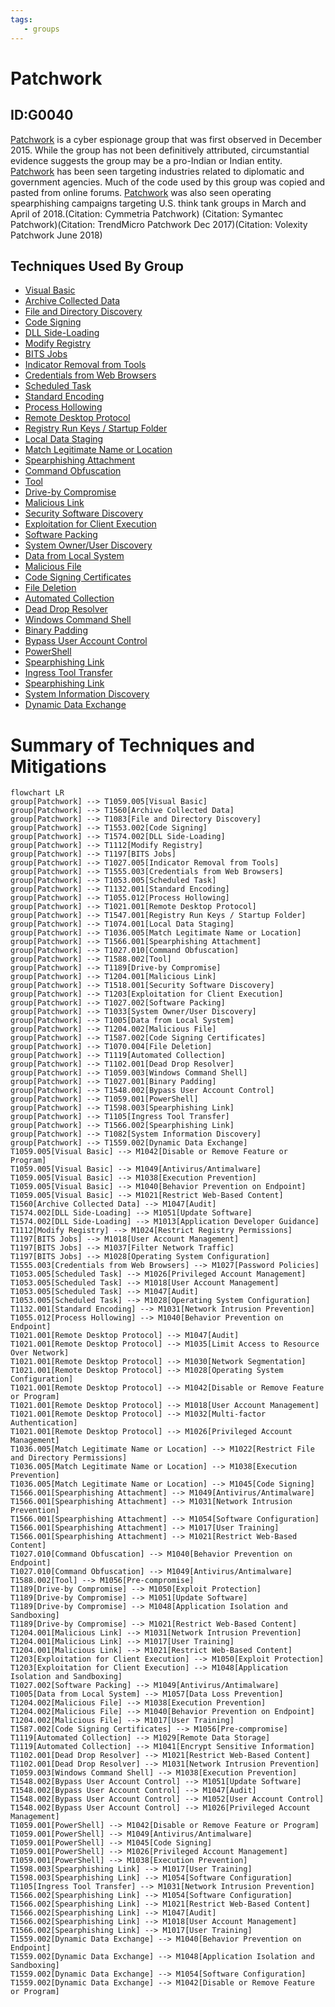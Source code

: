 ```yaml
---
tags:
   - groups
---
```

# Patchwork
## ID:G0040
[Patchwork](groups/G0040) is a cyber espionage group that was first observed in December 2015. While the group has not been definitively attributed, circumstantial evidence suggests the group may be a pro-Indian or Indian entity. [Patchwork](groups/G0040) has been seen targeting industries related to diplomatic and government agencies. Much of the code used by this group was copied and pasted from online forums. [Patchwork](groups/G0040) was also seen operating spearphishing campaigns targeting U.S. think tank groups in March and April of 2018.(Citation: Cymmetria Patchwork) (Citation: Symantec Patchwork)(Citation: TrendMicro Patchwork Dec 2017)(Citation: Volexity Patchwork June 2018)
## Techniques Used By Group
* [Visual Basic](techniques/T1059/005)
* [Archive Collected Data](techniques/T1560)
* [File and Directory Discovery](techniques/T1083)
* [Code Signing](techniques/T1553/002)
* [DLL Side-Loading](techniques/T1574/002)
* [Modify Registry](techniques/T1112)
* [BITS Jobs](techniques/T1197)
* [Indicator Removal from Tools](techniques/T1027/005)
* [Credentials from Web Browsers](techniques/T1555/003)
* [Scheduled Task](techniques/T1053/005)
* [Standard Encoding](techniques/T1132/001)
* [Process Hollowing](techniques/T1055/012)
* [Remote Desktop Protocol](techniques/T1021/001)
* [Registry Run Keys / Startup Folder](techniques/T1547/001)
* [Local Data Staging](techniques/T1074/001)
* [Match Legitimate Name or Location](techniques/T1036/005)
* [Spearphishing Attachment](techniques/T1566/001)
* [Command Obfuscation](techniques/T1027/010)
* [Tool](techniques/T1588/002)
* [Drive-by Compromise](techniques/T1189)
* [Malicious Link](techniques/T1204/001)
* [Security Software Discovery](techniques/T1518/001)
* [Exploitation for Client Execution](techniques/T1203)
* [Software Packing](techniques/T1027/002)
* [System Owner/User Discovery](techniques/T1033)
* [Data from Local System](techniques/T1005)
* [Malicious File](techniques/T1204/002)
* [Code Signing Certificates](techniques/T1587/002)
* [File Deletion](techniques/T1070/004)
* [Automated Collection](techniques/T1119)
* [Dead Drop Resolver](techniques/T1102/001)
* [Windows Command Shell](techniques/T1059/003)
* [Binary Padding](techniques/T1027/001)
* [Bypass User Account Control](techniques/T1548/002)
* [PowerShell](techniques/T1059/001)
* [Spearphishing Link](techniques/T1598/003)
* [Ingress Tool Transfer](techniques/T1105)
* [Spearphishing Link](techniques/T1566/002)
* [System Information Discovery](techniques/T1082)
* [Dynamic Data Exchange](techniques/T1559/002)

# Summary of Techniques and Mitigations
```mermaid
flowchart LR
group[Patchwork] --> T1059.005[Visual Basic]
group[Patchwork] --> T1560[Archive Collected Data]
group[Patchwork] --> T1083[File and Directory Discovery]
group[Patchwork] --> T1553.002[Code Signing]
group[Patchwork] --> T1574.002[DLL Side-Loading]
group[Patchwork] --> T1112[Modify Registry]
group[Patchwork] --> T1197[BITS Jobs]
group[Patchwork] --> T1027.005[Indicator Removal from Tools]
group[Patchwork] --> T1555.003[Credentials from Web Browsers]
group[Patchwork] --> T1053.005[Scheduled Task]
group[Patchwork] --> T1132.001[Standard Encoding]
group[Patchwork] --> T1055.012[Process Hollowing]
group[Patchwork] --> T1021.001[Remote Desktop Protocol]
group[Patchwork] --> T1547.001[Registry Run Keys / Startup Folder]
group[Patchwork] --> T1074.001[Local Data Staging]
group[Patchwork] --> T1036.005[Match Legitimate Name or Location]
group[Patchwork] --> T1566.001[Spearphishing Attachment]
group[Patchwork] --> T1027.010[Command Obfuscation]
group[Patchwork] --> T1588.002[Tool]
group[Patchwork] --> T1189[Drive-by Compromise]
group[Patchwork] --> T1204.001[Malicious Link]
group[Patchwork] --> T1518.001[Security Software Discovery]
group[Patchwork] --> T1203[Exploitation for Client Execution]
group[Patchwork] --> T1027.002[Software Packing]
group[Patchwork] --> T1033[System Owner/User Discovery]
group[Patchwork] --> T1005[Data from Local System]
group[Patchwork] --> T1204.002[Malicious File]
group[Patchwork] --> T1587.002[Code Signing Certificates]
group[Patchwork] --> T1070.004[File Deletion]
group[Patchwork] --> T1119[Automated Collection]
group[Patchwork] --> T1102.001[Dead Drop Resolver]
group[Patchwork] --> T1059.003[Windows Command Shell]
group[Patchwork] --> T1027.001[Binary Padding]
group[Patchwork] --> T1548.002[Bypass User Account Control]
group[Patchwork] --> T1059.001[PowerShell]
group[Patchwork] --> T1598.003[Spearphishing Link]
group[Patchwork] --> T1105[Ingress Tool Transfer]
group[Patchwork] --> T1566.002[Spearphishing Link]
group[Patchwork] --> T1082[System Information Discovery]
group[Patchwork] --> T1559.002[Dynamic Data Exchange]
T1059.005[Visual Basic] --> M1042[Disable or Remove Feature or Program]
T1059.005[Visual Basic] --> M1049[Antivirus/Antimalware]
T1059.005[Visual Basic] --> M1038[Execution Prevention]
T1059.005[Visual Basic] --> M1040[Behavior Prevention on Endpoint]
T1059.005[Visual Basic] --> M1021[Restrict Web-Based Content]
T1560[Archive Collected Data] --> M1047[Audit]
T1574.002[DLL Side-Loading] --> M1051[Update Software]
T1574.002[DLL Side-Loading] --> M1013[Application Developer Guidance]
T1112[Modify Registry] --> M1024[Restrict Registry Permissions]
T1197[BITS Jobs] --> M1018[User Account Management]
T1197[BITS Jobs] --> M1037[Filter Network Traffic]
T1197[BITS Jobs] --> M1028[Operating System Configuration]
T1555.003[Credentials from Web Browsers] --> M1027[Password Policies]
T1053.005[Scheduled Task] --> M1026[Privileged Account Management]
T1053.005[Scheduled Task] --> M1018[User Account Management]
T1053.005[Scheduled Task] --> M1047[Audit]
T1053.005[Scheduled Task] --> M1028[Operating System Configuration]
T1132.001[Standard Encoding] --> M1031[Network Intrusion Prevention]
T1055.012[Process Hollowing] --> M1040[Behavior Prevention on Endpoint]
T1021.001[Remote Desktop Protocol] --> M1047[Audit]
T1021.001[Remote Desktop Protocol] --> M1035[Limit Access to Resource Over Network]
T1021.001[Remote Desktop Protocol] --> M1030[Network Segmentation]
T1021.001[Remote Desktop Protocol] --> M1028[Operating System Configuration]
T1021.001[Remote Desktop Protocol] --> M1042[Disable or Remove Feature or Program]
T1021.001[Remote Desktop Protocol] --> M1018[User Account Management]
T1021.001[Remote Desktop Protocol] --> M1032[Multi-factor Authentication]
T1021.001[Remote Desktop Protocol] --> M1026[Privileged Account Management]
T1036.005[Match Legitimate Name or Location] --> M1022[Restrict File and Directory Permissions]
T1036.005[Match Legitimate Name or Location] --> M1038[Execution Prevention]
T1036.005[Match Legitimate Name or Location] --> M1045[Code Signing]
T1566.001[Spearphishing Attachment] --> M1049[Antivirus/Antimalware]
T1566.001[Spearphishing Attachment] --> M1031[Network Intrusion Prevention]
T1566.001[Spearphishing Attachment] --> M1054[Software Configuration]
T1566.001[Spearphishing Attachment] --> M1017[User Training]
T1566.001[Spearphishing Attachment] --> M1021[Restrict Web-Based Content]
T1027.010[Command Obfuscation] --> M1040[Behavior Prevention on Endpoint]
T1027.010[Command Obfuscation] --> M1049[Antivirus/Antimalware]
T1588.002[Tool] --> M1056[Pre-compromise]
T1189[Drive-by Compromise] --> M1050[Exploit Protection]
T1189[Drive-by Compromise] --> M1051[Update Software]
T1189[Drive-by Compromise] --> M1048[Application Isolation and Sandboxing]
T1189[Drive-by Compromise] --> M1021[Restrict Web-Based Content]
T1204.001[Malicious Link] --> M1031[Network Intrusion Prevention]
T1204.001[Malicious Link] --> M1017[User Training]
T1204.001[Malicious Link] --> M1021[Restrict Web-Based Content]
T1203[Exploitation for Client Execution] --> M1050[Exploit Protection]
T1203[Exploitation for Client Execution] --> M1048[Application Isolation and Sandboxing]
T1027.002[Software Packing] --> M1049[Antivirus/Antimalware]
T1005[Data from Local System] --> M1057[Data Loss Prevention]
T1204.002[Malicious File] --> M1038[Execution Prevention]
T1204.002[Malicious File] --> M1040[Behavior Prevention on Endpoint]
T1204.002[Malicious File] --> M1017[User Training]
T1587.002[Code Signing Certificates] --> M1056[Pre-compromise]
T1119[Automated Collection] --> M1029[Remote Data Storage]
T1119[Automated Collection] --> M1041[Encrypt Sensitive Information]
T1102.001[Dead Drop Resolver] --> M1021[Restrict Web-Based Content]
T1102.001[Dead Drop Resolver] --> M1031[Network Intrusion Prevention]
T1059.003[Windows Command Shell] --> M1038[Execution Prevention]
T1548.002[Bypass User Account Control] --> M1051[Update Software]
T1548.002[Bypass User Account Control] --> M1047[Audit]
T1548.002[Bypass User Account Control] --> M1052[User Account Control]
T1548.002[Bypass User Account Control] --> M1026[Privileged Account Management]
T1059.001[PowerShell] --> M1042[Disable or Remove Feature or Program]
T1059.001[PowerShell] --> M1049[Antivirus/Antimalware]
T1059.001[PowerShell] --> M1045[Code Signing]
T1059.001[PowerShell] --> M1026[Privileged Account Management]
T1059.001[PowerShell] --> M1038[Execution Prevention]
T1598.003[Spearphishing Link] --> M1017[User Training]
T1598.003[Spearphishing Link] --> M1054[Software Configuration]
T1105[Ingress Tool Transfer] --> M1031[Network Intrusion Prevention]
T1566.002[Spearphishing Link] --> M1054[Software Configuration]
T1566.002[Spearphishing Link] --> M1021[Restrict Web-Based Content]
T1566.002[Spearphishing Link] --> M1047[Audit]
T1566.002[Spearphishing Link] --> M1018[User Account Management]
T1566.002[Spearphishing Link] --> M1017[User Training]
T1559.002[Dynamic Data Exchange] --> M1040[Behavior Prevention on Endpoint]
T1559.002[Dynamic Data Exchange] --> M1048[Application Isolation and Sandboxing]
T1559.002[Dynamic Data Exchange] --> M1054[Software Configuration]
T1559.002[Dynamic Data Exchange] --> M1042[Disable or Remove Feature or Program]
```